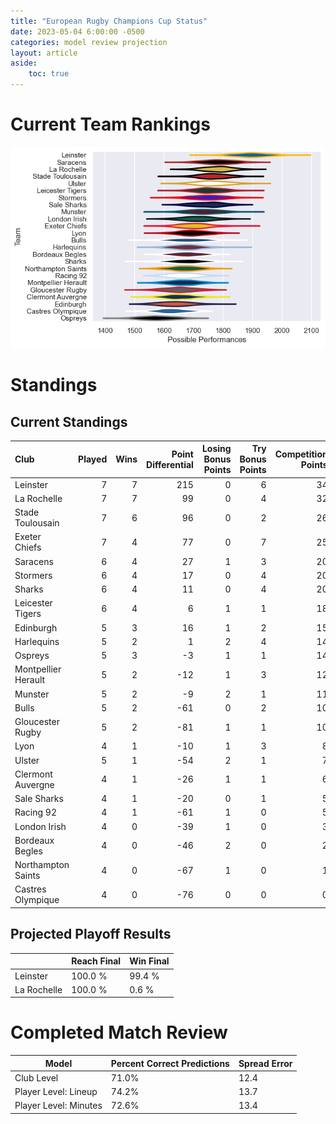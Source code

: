 ```yaml
---  
title: "European Rugby Champions Cup Status"  
date: 2023-05-04 6:00:00 -0500  
categories: model review projection  
layout: article  
aside:  
    toc: true  
---
```

# Current Team Rankings


![Club Rankings](plots/rankings_European-Rugby-Champions-Cup-2022.png)
# Standings

## Current Standings


| Club                |   Played |   Wins |   Point Differential |   Losing Bonus Points |   Try Bonus Points |   Competition Points |
|:--------------------|---------:|-------:|---------------------:|----------------------:|-------------------:|---------------------:|
| Leinster            |        7 |      7 |                  215 |                     0 |                  6 |                   34 |
| La Rochelle         |        7 |      7 |                   99 |                     0 |                  4 |                   32 |
| Stade Toulousain    |        7 |      6 |                   96 |                     0 |                  2 |                   26 |
| Exeter Chiefs       |        7 |      4 |                   77 |                     0 |                  7 |                   25 |
| Saracens            |        6 |      4 |                   27 |                     1 |                  3 |                   20 |
| Stormers            |        6 |      4 |                   17 |                     0 |                  4 |                   20 |
| Sharks              |        6 |      4 |                   11 |                     0 |                  4 |                   20 |
| Leicester Tigers    |        6 |      4 |                    6 |                     1 |                  1 |                   18 |
| Edinburgh           |        5 |      3 |                   16 |                     1 |                  2 |                   15 |
| Harlequins          |        5 |      2 |                    1 |                     2 |                  4 |                   14 |
| Ospreys             |        5 |      3 |                   -3 |                     1 |                  1 |                   14 |
| Montpellier Herault |        5 |      2 |                  -12 |                     1 |                  3 |                   12 |
| Munster             |        5 |      2 |                   -9 |                     2 |                  1 |                   11 |
| Bulls               |        5 |      2 |                  -61 |                     0 |                  2 |                   10 |
| Gloucester Rugby    |        5 |      2 |                  -81 |                     1 |                  1 |                   10 |
| Lyon                |        4 |      1 |                  -10 |                     1 |                  3 |                    8 |
| Ulster              |        5 |      1 |                  -54 |                     2 |                  1 |                    7 |
| Clermont Auvergne   |        4 |      1 |                  -26 |                     1 |                  1 |                    6 |
| Sale Sharks         |        4 |      1 |                  -20 |                     0 |                  1 |                    5 |
| Racing 92           |        4 |      1 |                  -61 |                     1 |                  0 |                    5 |
| London Irish        |        4 |      0 |                  -39 |                     1 |                  0 |                    3 |
| Bordeaux Begles     |        4 |      0 |                  -46 |                     2 |                  0 |                    2 |
| Northampton Saints  |        4 |      0 |                  -67 |                     1 |                  0 |                    1 |
| Castres Olympique   |        4 |      0 |                  -76 |                     0 |                  0 |                    0 |



## Projected Playoff Results


|             | Reach Final   | Win Final   |
|:------------|:--------------|:------------|
| Leinster    | 100.0 %       | 99.4 %      |
| La Rochelle | 100.0 %       | 0.6 %       |



# Completed Match Review


| Model | Percent Correct Predictions | Spread Error |
| ------ | ------ | ------ |
| Club Level | 71.0% | 12.4 |
| Player Level: Lineup | 74.2% | 13.7 |
| Player Level: Minutes | 72.6% | 13.4 |

